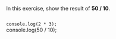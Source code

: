 In this exercise,
show the result of **50 / 10**.

<codeblock language="javascript" type="exercise" testMode="fixedInput">
<code>
console.log(2 * 3);
</code>

<solution>
console.log(50 / 10);
</solution>
</codeblock>